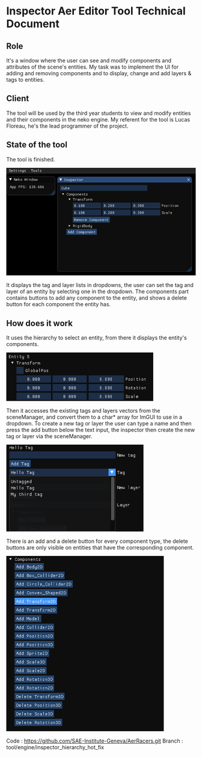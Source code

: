 # Inspector Aer Editor Tool Technical Document

## Role

It's a window where the user can see and modify components and attributes of the scene's entities.
My task was to implement the UI for adding and removing components and to display, change and add layers & tags to entities.

## Client

The tool will be used by the third year students to view and modify entities and their components in the neko engine.
My referent for the tool is Lucas Floreau, he's the lead programmer of the project.

## State of the tool

The tool is finished.

![inspector](/images/Inspector.png)

It displays the tag and layer lists in dropdowns, the user can set the tag and layer of an entity by selecting one in the dropdown.
The components part contains buttons to add any component to the entity, and shows a delete button for each component the entity has.


## How does it work

It uses the hierarchy to select an entity, from there it displays the entity's components.

![transformExample](/images/Transform.png)

Then it accesses the existing tags and layers vectors from the sceneManager, and convert them to a char* array for ImGUI to use in a dropdown.
To create a new tag or layer the user can type a name and then press the add button below the text input, the inspector then create the new tag or layer via the sceneManager.

![tagAdd](/images/Tag.png)

There is an add and a delete button for every component type, the delete buttons are only visible on entities that have the corresponding component.

![buttons](/images/Buttons.png)


Code : https://github.com/SAE-Institute-Geneva/AerRacers.git 
Branch : tool/engine/inspector_hierarchy_hot_fix
